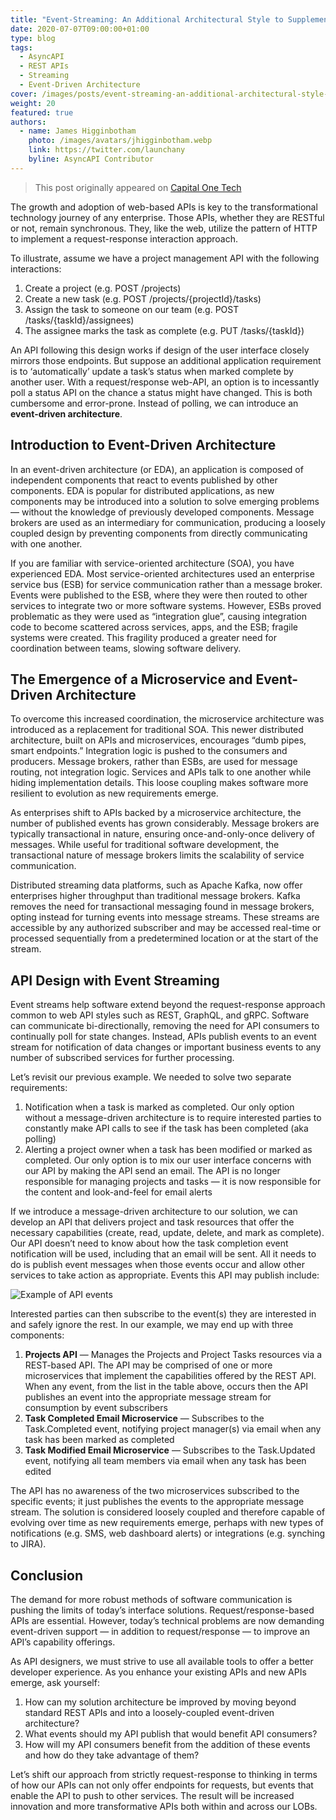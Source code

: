 ```yaml
---
title: "Event-Streaming: An Additional Architectural Style to Supplement API Design"
date: 2020-07-07T09:00:00+01:00
type: blog
tags:
  - AsyncAPI
  - REST APIs
  - Streaming
  - Event-Driven Architecture
cover: /images/posts/event-streaming-an-additional-architectural-style-to-suplement-api-design/cover.webp
weight: 20
featured: true
authors:
  - name: James Higginbotham
    photo: /images/avatars/jhigginbotham.webp
    link: https://twitter.com/launchany
    byline: AsyncAPI Contributor
---
```


> This post originally appeared on [Capital One Tech](https://medium.com/capital-one-tech/event-streaming-an-additional-architectural-style-to-supplement-api-design-703c4f801722)

The growth and adoption of web-based APIs is key to the transformational technology journey of any enterprise. Those APIs, whether they are RESTful or not, remain synchronous. They, like the web, utilize the pattern of HTTP to implement a request-response interaction approach.

To illustrate, assume we have a project management API with the following interactions:

1. Create a project (e.g. POST /projects)
1. Create a new task (e.g. POST /projects/{projectId}/tasks)
1. Assign the task to someone on our team (e.g. POST /tasks/{taskId}/assignees)
1. The assignee marks the task as complete (e.g. PUT /tasks/{taskId})

An API following this design works if design of the user interface closely mirrors those endpoints. But suppose an additional application requirement is to ‘automatically’ update a task’s status when marked complete by another user. With a request/response web-API, an option is to incessantly poll a status API on the chance a status might have changed. This is both cumbersome and error-prone.
Instead of polling, we can introduce an __event-driven architecture__.

## Introduction to Event-Driven Architecture

In an event-driven architecture (or EDA), an application is composed of independent components that react to events published by other components. EDA is popular for distributed applications, as new components may be introduced into a solution to solve emerging problems — without the knowledge of previously developed components. Message brokers are used as an intermediary for communication, producing a loosely coupled design by preventing components from directly communicating with one another.

If you are familiar with service-oriented architecture (SOA), you have experienced EDA. Most service-oriented architectures used an enterprise service bus (ESB) for service communication rather than a message broker. Events were published to the ESB, where they were then routed to other services to integrate two or more software systems. However, ESBs proved problematic as they were used as “integration glue”, causing integration code to become scattered across services, apps, and the ESB; fragile systems were created. This fragility produced a greater need for coordination between teams, slowing software delivery.

## The Emergence of a Microservice and Event-Driven Architecture

To overcome this increased coordination, the microservice architecture was introduced as a replacement for traditional SOA. This newer distributed architecture, built on APIs and microservices, encourages “dumb pipes, smart endpoints.” Integration logic is pushed to the consumers and producers. Message brokers, rather than ESBs, are used for message routing, not integration logic. Services and APIs talk to one another while hiding implementation details. This loose coupling makes software more resilient to evolution as new requirements emerge.

As enterprises shift to APIs backed by a microservice architecture, the number of published events has grown considerably. Message brokers are typically transactional in nature, ensuring once-and-only-once delivery of messages. While useful for traditional software development, the transactional nature of message brokers limits the scalability of service communication.

Distributed streaming data platforms, such as Apache Kafka, now offer enterprises higher throughput than traditional message brokers. Kafka removes the need for transactional messaging found in message brokers, opting instead for turning events into message streams. These streams are accessible by any authorized subscriber and may be accessed real-time or processed sequentially from a predetermined location or at the start of the stream.

## API Design with Event Streaming

Event streams help software extend beyond the request-response approach common to web API styles such as REST, GraphQL, and gRPC. Software can communicate bi-directionally, removing the need for API consumers to continually poll for state changes. Instead, APIs publish events to an event stream for notification of data changes or important business events to any number of subscribed services for further processing.

Let’s revisit our previous example. We needed to solve two separate requirements:

1. Notification when a task is marked as completed. Our only option without a message-driven architecture is to require interested parties to constantly make API calls to see if the task has been completed (aka polling)
1. Alerting a project owner when a task has been modified or marked as completed. Our only option is to mix our user interface concerns with our API by making the API send an email. The API is no longer responsible for managing projects and tasks — it is now responsible for the content and look-and-feel for email alerts

If we introduce a message-driven architecture to our solution, we can develop an API that delivers project and task resources that offer the necessary capabilities (create, read, update, delete, and mark as complete). Our API doesn’t need to know about how the task completion event notification will be used, including that an email will be sent. All it needs to do is publish event messages when those events occur and allow other services to take action as appropriate. Events this API may publish include:

![Example of API events](/images/posts/event-streaming-an-additional-architectural-style-to-suplement-api-design/event-examples.webp "Example of API events")

Interested parties can then subscribe to the event(s) they are interested in and safely ignore the rest. In our example, we may end up with three components:

1. __Projects API__ — Manages the Projects and Project Tasks resources via a REST-based API. The API may be comprised of one or more microservices that implement the capabilities offered by the REST API. When any event, from the list in the table above, occurs then the API publishes an event into the appropriate message stream for consumption by event subscribers
1. __Task Completed Email Microservice__ — Subscribes to the Task.Completed event, notifying project manager(s) via email when any task has been marked as completed
1. __Task Modified Email Microservice__ — Subscribes to the Task.Updated event, notifying all team members via email when any task has been edited

The API has no awareness of the two microservices subscribed to the specific events; it just publishes the events to the appropriate message stream. The solution is considered loosely coupled and therefore capable of evolving over time as new requirements emerge, perhaps with new types of notifications (e.g. SMS, web dashboard alerts) or integrations (e.g. synching to JIRA).

## Conclusion

The demand for more robust methods of software communication is pushing the limits of today’s interface solutions. Request/response-based APIs are essential. However, today’s technical problems are now demanding event-driven support — in addition to request/response — to improve an API’s capability offerings.

As API designers, we must strive to use all available tools to offer a better developer experience. As you enhance your existing APIs and new APIs emerge, ask yourself:

1. How can my solution architecture be improved by moving beyond standard REST APIs and into a loosely-coupled event-driven architecture?
1. What events should my API publish that would benefit API consumers?
1. How will my API consumers benefit from the addition of these events and how do they take advantage of them?

Let’s shift our approach from strictly request-response to thinking in terms of how our APIs can not only offer endpoints for requests, but events that enable the API to push to other services. The result will be increased innovation and more transformative APIs both within and across our LOBs.

